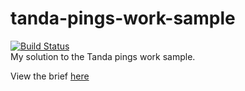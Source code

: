 # tanda-pings-work-sample
[![Build Status](https://travis-ci.org/bennetthardwick/tanda-pings-work-sample.svg?branch=master)](https://travis-ci.org/bennetthardwick/tanda-pings-work-sample)  
My solution to the Tanda pings work sample.   

View the brief [here][1]


[1]: https://github.com/TandaHQ/work-samples/tree/master/pings%20(backend)
